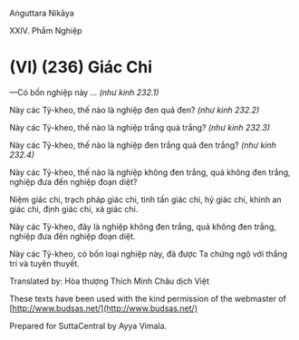 Aṅguttara Nikāya

XXIV. Phẩm Nghiệp

# (VI) (236) Giác Chi

—Có bốn nghiệp này _... (như kinh 232.1)_

Này các Tỷ-kheo, thế nào là nghiệp đen quả đen? _(như kinh 232.2)_

Này các Tỷ-kheo, thế nào là nghiệp trắng quả trắng? _(như kinh 232.3)_

Này các Tỷ-kheo, thế nào là nghiệp đen trắng quả đen trắng? _(như kinh 232.4)_

Này các Tỷ-kheo, thế nào là nghiệp không đen trắng, quả không đen trắng, nghiệp đưa đến nghiệp đoạn diệt?

Niệm giác chi, trạch pháp giác chi, tinh tấn giác chi, hỷ giác chi, khinh an giác chi, định giác chi, xả giác chi.

Này các Tỷ-kheo, đây là nghiệp không đen trắng, quả không đen trắng, nghiệp đưa đến nghiệp đoạn diệt.

Này các Tỷ-kheo, có bốn loại nghiệp này, đã được Ta chứng ngộ với thắng trí và tuyên thuyết.

Translated by: Hòa thượng Thích Minh Châu dịch Việt

These texts have been used with the kind permission of the webmaster of [http://www.budsas.net/](http://www.budsas.net/)

Prepared for SuttaCentral by Ayya Vimala.